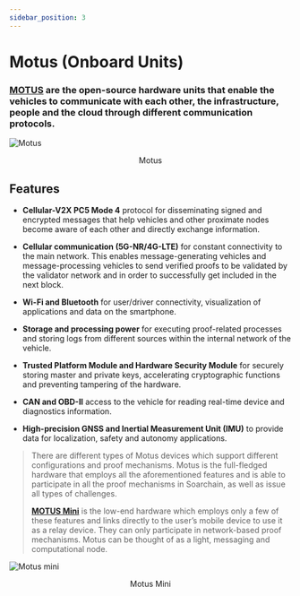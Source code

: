 ```yaml
---
sidebar_position: 3
---
```


# Motus (Onboard Units)


### [MOTUS](https://www.soarchain.com/motus)  are the open-source hardware units that enable the vehicles to communicate with each other, the infrastructure, people and the cloud through different communication protocols.

![Motus](/img/soar9_v2.927.png)
<p align="center">
Motus
</p>


## Features

- **Cellular-V2X PC5 Mode 4** protocol for disseminating signed and encrypted messages that help vehicles and other proximate nodes become aware of each other and directly exchange information.


- **Cellular communication (5G-NR/4G-LTE)** for constant connectivity to the main network. This enables message-generating vehicles and message-processing vehicles to send verified proofs to be validated by the validator network and in order to successfully get included in the next block.


- **Wi-Fi and Bluetooth** for user/driver connectivity, visualization of applications and data on the smartphone.

- **Storage and processing power** for executing proof-related processes and storing logs from different sources within the internal network of the vehicle.

- **Trusted Platform Module and Hardware Security Module** for securely storing master and private keys, accelerating cryptographic functions and preventing tampering of the hardware.

- **CAN and OBD-II** access to the vehicle for reading real-time device and diagnostics information.

- **High-precision GNSS and Inertial Measurement Unit (IMU)** to provide data for localization, safety and autonomy applications.


> There are different types of Motus devices which support different configurations and proof mechanisms. Motus is the full-fledged hardware that employs all the aforementioned features and is able to participate in all the proof mechanisms in Soarchain, as well as issue all types of challenges.
>
> **[MOTUS Mini](https://www.soarchain.com/motus-mini)** is the low-end hardware which employs only a few of these features and links directly to the user’s mobile device to use it as a relay device. They can only participate in network-based proof mechanisms. Motus can be thought of as a light, messaging and computational node.


![Motus mini](/img/mini_render_1.jpeg)

<p align="center">
Motus Mini
</p>
